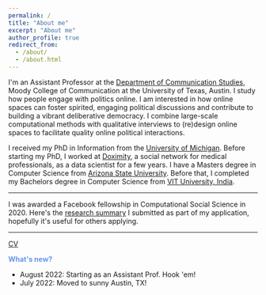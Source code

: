 ```yaml
---
permalink: /
title: "About me"
excerpt: "About me"
author_profile: true
redirect_from: 
  - /about/
  - /about.html
---
```


I'm an Assistant Professor at the [Department of Communication Studies](https://commstudies.utexas.edu/), Moody College of Communication at the University of Texas, Austin. I study how people engage with politics online. I am interested in how online spaces can foster spirited, engaging political discussions and contribute to building a vibrant deliberative democracy. I combine large-scale computational methods with qualitative interviews to (re)design online spaces to facilitate quality online political interactions. 



I received my PhD in Information from the [University of Michigan](https://www.si.umich.edu/). Before starting my PhD, I worked at [Doximity](https://www.doximity.com/), a social network for medical professionals, as a data scientist for a few years. I have a Masters degree in Computer Science from [Arizona State University](https://scai.engineering.asu.edu/). Before that, I completed my Bachelors degree in Computer Science from [VIT University, India](https://vit.ac.in/). 




***

I was awarded a Facebook fellowship in Computational Social Science in 2020. Here's the [research summary](http://ashwin-r.github.io/files/latest_fb_fellowship.pdf) I submitted as part of my application, hopefully it's useful for others applying.

***

[CV](http://ashwin-r.github.io/files/ashwin_rajadesingan_resume.pdf)


<span style="color:CornflowerBlue">**What's new?**</span>
- August 2022: Starting as an Assistant Prof. Hook 'em!
- July 2022: Moved to sunny Austin, TX!



